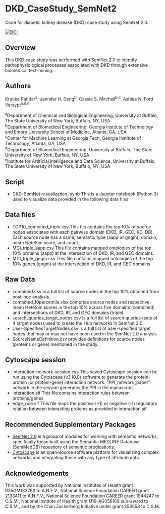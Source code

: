 # DKD_CaseStudy_SemNet2
Code for diabetic kidney disease (DKD) case study using SemNet 2.0.

[![DOI](https://zenodo.org/badge/740179121.svg)](https://zenodo.org/doi/10.5281/zenodo.10480080)

## Overview
This DKD case study was performed with SemNet 2.0 to identify pathophysiological processes associated with DKD through extensive biomedical text-mining. 

## Authors
Krutika Patidar<sup>a</sup>,  Jennifer H. Deng<sup>b</sup>, Cassie S. Mitchell<sup>b,c</sup>, Ashlee N. Ford Versypt<sup>a,d,e</sup> 

<sup>a</sup>Department of Chemical and Biological Engineering, University at Buffalo, The State University of New York, Buffalo, NY, USA<br/>
<sup>b</sup>Department of Biomedical Engineering, Georgia Institute of Technology and Emory University School of Medicine, Atlanta, GA, USA<br/>
<sup>c</sup>Center for Machine Learning at Georgia Tech, Georgia Institute of Technology, Atlanta, GA, USA<br/>
<sup>d</sup>Department of Biomedical Engineering, University at Buffalo, The State University of New York, Buffalo, NY, USA<br/>
<sup>e</sup>Institute for Artificial Intelligence and Data Science, University at Buffalo, The State University of New York, Buffalo, NY, USA<br/>


## Script

* DKD-SemNet-visualization.ipynb This is a Jupyter notebook (Python 3) used to visualize data provided in the following data files.

## Data files

* TOP10_combined_triple.csv This file contains the top 10% of source nodes associated with each pairwise domain (DKD, IR, GEC, KD, DB). Each source node has a name, semantic type (aapp or gngm), domain, mean HeteSim score, and count. 
* MGI_triple_aapp.csv This file contains mapped ontologies of the top 10% proteins (aapp) at the intersection of DKD, IR, and GEC domains.
* MGI_triple_gngm.csv This file contains mapped ontologies of the top 10% genes (gngm) at the intersection of DKD, IR, and GEC domains.

## Raw Data
* combined.csv is a full list of source nodes in the top 10% obtained from post-hoc analysis.
* combined_10percentile.xlsx comprise source nodes and respective mean HeteSim scores in the top 10% across five domains (combined) and intersections of DKD, IR, and GEC domains (triple)
* search_queries_target_nodes.csv is a full list of search queries (sets of 4 target nodes) used to create the Hub networks in SemNet 2.0. 
* User-SpecifiedTargetNodes.csv is a full list of user-specified target nodes that may or may not have been used in the SemNet 2.0 analysis.
* SourceNameDefinition.csv provides definitions for source nodes (proteins or gene) mentioned in the study.

## Cytoscape session
* interaction-network-session.cys This saved Cytoscape session can be run using the Cytoscape (v3.10.0) software to generate the protein-protein (or protein-gene) interaction network. "PPI_network_paper" network in the session generates the PPI in the manuscript.
* interaction.sif This file contains interaction rules between proteins/genes.
* edge_rule.sif This file maps the positive (+1) or negative (-1) regulatory relation between interacting proteins as provided in interaction.sif. 

## Recommended Supplementary Packages
* [SemNet 2.0](https://github.com/pathology-dynamics/semnet-2) is a group of modules for working with semantic networks, specifically those built using the Semantic MEDLINE Database (SemMedDB) repository of semantic predications.
* [Cytoscape](https://cytoscape.org/) is an open-source software platform for visualizing complex networks and integrating these with any type of attribute data.
  
## Acknowledgements
This work was supported by National Institutes of Health grant R35GM133763 to A.N.F.V., National Science Foundation CAREER grant 2133411 to A.N.F.V., National Science Foundation CAREER grant 1944247 to C.S.M., National Institute of Health grant U19-AG056169 sub-award to C.S.M., and by the Chan Zuckerberg Initiative under grant 253558 to C.S.M. 
